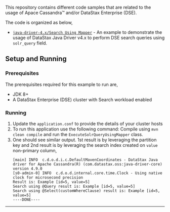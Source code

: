 This repository contains different code samples that are related to the usage of Apace Cassandra&trade; and/or DataStax Enterprise (DSE).

The code is organized as below,
* [`java-driver-4.x/Search Using Mapper`](src/main/java/com/madhavan/demos/mapper/) - An example to demonstrate the usage of DataStax Java Driver v4.x to perform DSE search queries using `solr_query` field.

## Setup and Running
### Prerequisites
The prerequisites required for this example to run are,
* JDK 8+
* A DataStax Enterprise (DSE) cluster with Search workload enabled
### Running
1. Update the `application.conf` to provide the details of your cluster hosts
2. To run this application use the following command: Compile using `mvn clean compile` and run the `ExecuteSolrQueryUsingMapper` class.
3. One should see similar output. 1st result is by leveraging the partition key and 2nd result is by leveraging the search index created on `value` non-primary column,
   ```
   [main] INFO  c.d.o.d.i.c.DefaultMavenCoordinates - DataStax Java driver for Apache Cassandra(R) (com.datastax.oss:java-driver-core)  version 4.9.0
   [s0-admin-0] INFO  c.d.o.d.internal.core.time.Clock - Using native clock for microsecond precision
   Result is: Example [id=5, value=5]
   Search using @Query result is: Example [id=5, value=5]
   Search using @Select(customWhereClause) result is: Example [id=5, value=5]
   ----DONE----
   ```
---
